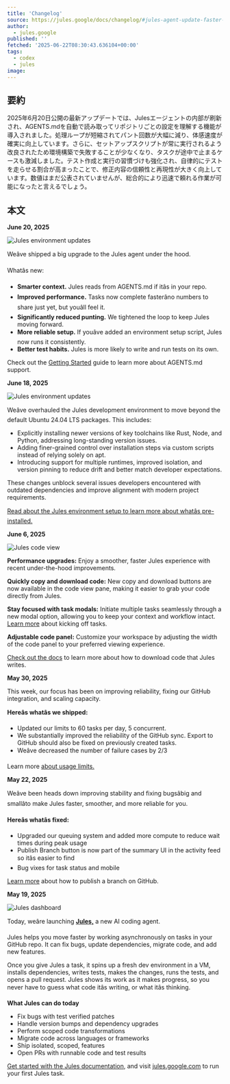 ```yaml
---
title: 'Changelog'
source: https://jules.google/docs/changelog/#jules-agent-update-faster-smarter-more-reliable
author:
  - jules.google
published: ''
fetched: '2025-06-22T08:30:43.636104+00:00'
tags:
  - codex
  - jules
image: 
---
```


## 要約

2025年6月20日公開の最新アップデートでは、Julesエージェントの内部が刷新され、AGENTS.mdを自動で読み取ってリポジトリごとの設定を理解する機能が導入されました。処理ループが短縮されてパント回数が大幅に減り、体感速度が確実に向上しています。さらに、セットアップスクリプトが常に実行されるよう改良されたため環境構築で失敗することが少なくなり、タスクが途中で止まるケースも激減しました。テスト作成と実行の習慣づけも強化され、自律的にテストを走らせる割合が高まったことで、修正内容の信頼性と再現性が大きく向上しています。数値はまだ公表されていませんが、総合的により迅速で頼れる作業が可能になったと言えるでしょう。

## 本文

**June 20, 2025**

![Jules environment updates](https://jules.google/docs/_astro/agents-md-support.COimRein_13z6cT.webp)

Weâve shipped a big upgrade to the Jules agent under the hood.

Whatâs new:

* **Smarter context.** Jules reads from AGENTS.md if itâs in your repo.
* **Improved performance.** Tasks now complete fasterâno numbers to share just yet, but youâll feel it.
* **Significantly reduced punting.** We tightened the loop to keep Jules moving forward.
* **More reliable setup.** If youâve added an environment setup script, Jules now runs it consistently.
* **Better test habits.** Jules is more likely to write and run tests on its own.

Check out the [Getting Started](https://jules.google/docs/) guide to learn more about AGENTS.md support.

**June 18, 2025**

![Jules environment updates](https://jules.google/docs/_astro/changelog-env-update.C-4Kcp7e_Z1a9xXQ.webp)

Weâve overhauled the Jules development environment to move beyond the default Ubuntu 24.04 LTS packages. This includes:

* Explicitly installing newer versions of key toolchains like Rust, Node, and Python, addressing long-standing version issues.
* Adding finer-grained control over installation steps via custom scripts instead of relying solely on apt.
* Introducing support for multiple runtimes, improved isolation, and version pinning to reduce drift and better match developer expectations.

These changes unblock several issues developers encountered with outdated dependencies and improve alignment with modern project requirements.

[Read about the Jules environment setup to learn more about whatâs pre-installed.](https://jules.google/docs/environment/)

**June 6, 2025**

![Jules code view](https://jules.google/docs/_astro/jules-copy-paste-download.Bh0k6Pa9_ZL8pAP.webp)

**Performance upgrades:** Enjoy a smoother, faster Jules experience with recent under-the-hood improvements.

**Quickly copy and download code:** New copy and download buttons are now available in the code view pane, making it easier to grab your code directly from Jules.

**Stay focused with task modals:** Initiate multiple tasks seamlessly through a new modal option, allowing you to keep your context and workflow intact. [Learn more](https://jules.google/docs/tasks-repos/) about kicking off tasks.

**Adjustable code panel:** Customize your workspace by adjusting the width of the code panel to your preferred viewing experience.

[Check out the docs](https://jules.google/docs/code/) to learn more about how to download code that Jules writes.

**May 30, 2025**

This week, our focus has been on improving reliability, fixing our GitHub integration, and scaling capacity.

**Hereâs whatâs we shipped:**

* Updated our limits to 60 tasks per day, 5 concurrent.
* We substantially improved the reliability of the GitHub sync. Export to GitHub should also be fixed on previously created tasks.
* Weâve decreased the number of failure cases by 2/3

Learn more [about usage limits.](./../usage-limits)

**May 22, 2025**

Weâve been heads down improving stability and fixing bugsâbig and smallâto make Jules faster, smoother, and more reliable for you.

**Hereâs whatâs fixed:**

* Upgraded our queuing system and added more compute to reduce wait times during peak usage
* Publish Branch button is now part of the summary UI in the activity feed so itâs easier to find
* Bug vixes for task status and mobile

[Learn more](https://jules.google/docs/code/#pushing-to-github) about how to publish a branch on GitHub.

**May 19, 2025**

![Jules dashboard](https://jules.google/docs/_astro/jules-changelog-og-image.CksfgUSk_1wDNHc.webp)

Today, weâre launching [**Jules,**](https://jules.google.com) a new AI coding agent.

Jules helps you move faster by working asynchronously on tasks in your GitHub repo. It can fix bugs, update dependencies, migrate code, and add new features.

Once you give Jules a task, it spins up a fresh dev environment in a VM, installs dependencies, writes tests, makes the changes, runs the tests, and opens a pull request. Jules shows its work as it makes progress, so you never have to guess what code itâs writing, or what itâs thinking.

**What Jules can do today**

* Fix bugs with test verified patches
* Handle version bumps and dependency upgrades
* Perform scoped code transformations
* Migrate code across languages or frameworks
* Ship isolated, scoped, features
* Open PRs with runnable code and test results

[Get started with the Jules documentation](https://jules.google/), and visit [jules.google.com](https://jules.google.com) to run your first Jules task.
